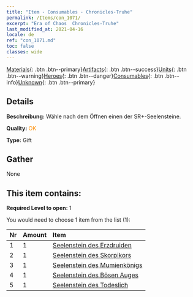 ```yaml
---
title: "Item - Consumables - Chronicles-Truhe"
permalink: /Items/con_1071/
excerpt: "Era of Chaos  Chronicles-Truhe"
last_modified_at: 2021-04-16
locale: de
ref: "con_1071.md"
toc: false
classes: wide
---
```

 [Materials](/de/Items/){: .btn .btn--primary}[Artifacts](/de/Items/Artifacts/){: .btn .btn--success}[Units](/de/Items/Units/){: .btn .btn--warning}[Heroes](/de/Items/Heroes/){: .btn .btn--danger}[Consumables](/de/Items/Consumables/){: .btn .btn--info}[Unknown](/de/Items/Unknown/){: .btn .btn--primary}

## Details
 **Beschreibung:** Wähle nach dem Öffnen einen der SR+-Seelensteine.

 **Quality:** <span style="color: #FF8C00">OK</span>

 **Type:** Gift

## Gather

  None

## This item contains:

 **Required Level to open:** 1

 You would need to choose 1 item from the list (1):

  | Nr | Amount |     Item    |
  |:---|:-------|:------------|
  | 1 | 1 | [Seelenstein des Erzdruiden](/de/Items/unt_296/) |  | 
  | 2 | 1 | [Seelenstein des Skorpikors](/de/Items/unt_333/) |  | 
  | 3 | 1 | [Seelenstein des Mumienkönigs](/de/Items/unt_304/) |  | 
  | 4 | 1 | [Seelenstein des Bösen Auges](/de/Items/unt_330/) |  | 
  | 5 | 1 | [Seelenstein des Todeslich](/de/Items/unt_301/) |  | 
